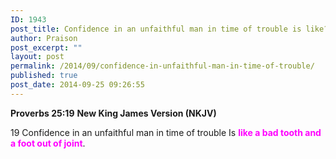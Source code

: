 ```yaml
---
ID: 1943
post_title: Confidence in an unfaithful man in time of trouble is like?
author: Praison
post_excerpt: ""
layout: post
permalink: /2014/09/confidence-in-unfaithful-man-in-time-of-trouble/
published: true
post_date: 2014-09-25 09:26:55
---
```

<strong>Proverbs 25:19</strong>
<strong> New King James Version (NKJV)</strong>

19 Confidence in an unfaithful man in time of trouble
Is <span style="color: #ff00ff;"><strong>like a bad tooth and a foot out of joint</strong></span>.